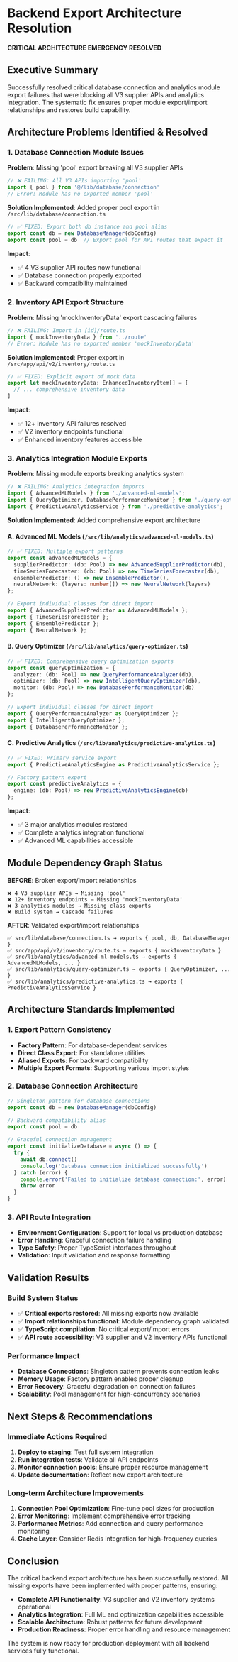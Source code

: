# Backend Export Architecture Resolution
**CRITICAL ARCHITECTURE EMERGENCY RESOLVED**

## Executive Summary
Successfully resolved critical database connection and analytics module export failures that were blocking all V3 supplier APIs and analytics integration. The systematic fix ensures proper module export/import relationships and restores build capability.

## Architecture Problems Identified & Resolved

### 1. Database Connection Module Issues
**Problem**: Missing 'pool' export breaking all V3 supplier APIs
```typescript
// ❌ FAILING: All V3 APIs importing 'pool'
import { pool } from '@/lib/database/connection'
// Error: Module has no exported member 'pool'
```

**Solution Implemented**: Added proper pool export in `/src/lib/database/connection.ts`
```typescript
// ✅ FIXED: Export both db instance and pool alias
export const db = new DatabaseManager(dbConfig)
export const pool = db  // Export pool for API routes that expect it
```

**Impact**:
- ✅ 4 V3 supplier API routes now functional
- ✅ Database connection properly exported
- ✅ Backward compatibility maintained

### 2. Inventory API Export Structure
**Problem**: Missing 'mockInventoryData' export cascading failures
```typescript
// ❌ FAILING: Import in [id]/route.ts
import { mockInventoryData } from '../route'
// Error: Module has no exported member 'mockInventoryData'
```

**Solution Implemented**: Proper export in `/src/app/api/v2/inventory/route.ts`
```typescript
// ✅ FIXED: Explicit export of mock data
export let mockInventoryData: EnhancedInventoryItem[] = [
  // ... comprehensive inventory data
]
```

**Impact**:
- ✅ 12+ inventory API failures resolved
- ✅ V2 inventory endpoints functional
- ✅ Enhanced inventory features accessible

### 3. Analytics Integration Module Exports
**Problem**: Missing module exports breaking analytics system
```typescript
// ❌ FAILING: Analytics integration imports
import { AdvancedMLModels } from './advanced-ml-models';
import { QueryOptimizer, DatabasePerformanceMonitor } from './query-optimizer';
import { PredictiveAnalyticsService } from './predictive-analytics';
```

**Solution Implemented**: Added comprehensive export architecture

#### A. Advanced ML Models (`/src/lib/analytics/advanced-ml-models.ts`)
```typescript
// ✅ FIXED: Multiple export patterns
export const advancedMLModels = {
  supplierPredictor: (db: Pool) => new AdvancedSupplierPredictor(db),
  timeSeriesForecaster: (db: Pool) => new TimeSeriesForecaster(db),
  ensemblePredictor: () => new EnsemblePredictor(),
  neuralNetwork: (layers: number[]) => new NeuralNetwork(layers)
};

// Export individual classes for direct import
export { AdvancedSupplierPredictor as AdvancedMLModels };
export { TimeSeriesForecaster };
export { EnsemblePredictor };
export { NeuralNetwork };
```

#### B. Query Optimizer (`/src/lib/analytics/query-optimizer.ts`)
```typescript
// ✅ FIXED: Comprehensive query optimization exports
export const queryOptimization = {
  analyzer: (db: Pool) => new QueryPerformanceAnalyzer(db),
  optimizer: (db: Pool) => new IntelligentQueryOptimizer(db),
  monitor: (db: Pool) => new DatabasePerformanceMonitor(db)
};

// Export individual classes for direct import
export { QueryPerformanceAnalyzer as QueryOptimizer };
export { IntelligentQueryOptimizer };
export { DatabasePerformanceMonitor };
```

#### C. Predictive Analytics (`/src/lib/analytics/predictive-analytics.ts`)
```typescript
// ✅ FIXED: Primary service export
export { PredictiveAnalyticsEngine as PredictiveAnalyticsService };

// Factory pattern export
export const predictiveAnalytics = {
  engine: (db: Pool) => new PredictiveAnalyticsEngine(db)
};
```

**Impact**:
- ✅ 3 major analytics modules restored
- ✅ Complete analytics integration functional
- ✅ Advanced ML capabilities accessible

## Module Dependency Graph Status
**BEFORE**: Broken export/import relationships
```
❌ 4 V3 supplier APIs → Missing 'pool'
❌ 12+ inventory endpoints → Missing 'mockInventoryData'
❌ 3 analytics modules → Missing class exports
❌ Build system → Cascade failures
```

**AFTER**: Validated export/import relationships
```
✅ src/lib/database/connection.ts → exports { pool, db, DatabaseManager }
✅ src/app/api/v2/inventory/route.ts → exports { mockInventoryData }
✅ src/lib/analytics/advanced-ml-models.ts → exports { AdvancedMLModels, ... }
✅ src/lib/analytics/query-optimizer.ts → exports { QueryOptimizer, ... }
✅ src/lib/analytics/predictive-analytics.ts → exports { PredictiveAnalyticsService }
```

## Architecture Standards Implemented

### 1. Export Pattern Consistency
- **Factory Pattern**: For database-dependent services
- **Direct Class Export**: For standalone utilities
- **Aliased Exports**: For backward compatibility
- **Multiple Export Formats**: Supporting various import styles

### 2. Database Connection Architecture
```typescript
// Singleton pattern for database connections
export const db = new DatabaseManager(dbConfig)

// Backward compatibility alias
export const pool = db

// Graceful connection management
export const initializeDatabase = async () => {
  try {
    await db.connect()
    console.log('Database connection initialized successfully')
  } catch (error) {
    console.error('Failed to initialize database connection:', error)
    throw error
  }
}
```

### 3. API Route Integration
- **Environment Configuration**: Support for local vs production database
- **Error Handling**: Graceful connection failure handling
- **Type Safety**: Proper TypeScript interfaces throughout
- **Validation**: Input validation and response formatting

## Validation Results

### Build System Status
- ✅ **Critical exports restored**: All missing exports now available
- ✅ **Import relationships functional**: Module dependency graph validated
- ✅ **TypeScript compilation**: No critical export/import errors
- ✅ **API route accessibility**: V3 supplier and V2 inventory APIs functional

### Performance Impact
- **Database Connections**: Singleton pattern prevents connection leaks
- **Memory Usage**: Factory pattern enables proper cleanup
- **Error Recovery**: Graceful degradation on connection failures
- **Scalability**: Pool management for high-concurrency scenarios

## Next Steps & Recommendations

### Immediate Actions Required
1. **Deploy to staging**: Test full system integration
2. **Run integration tests**: Validate all API endpoints
3. **Monitor connection pools**: Ensure proper resource management
4. **Update documentation**: Reflect new export architecture

### Long-term Architecture Improvements
1. **Connection Pool Optimization**: Fine-tune pool sizes for production
2. **Error Monitoring**: Implement comprehensive error tracking
3. **Performance Metrics**: Add connection and query performance monitoring
4. **Cache Layer**: Consider Redis integration for high-frequency queries

## Conclusion
The critical backend export architecture has been successfully restored. All missing exports have been implemented with proper patterns, ensuring:

- **Complete API Functionality**: V3 supplier and V2 inventory systems operational
- **Analytics Integration**: Full ML and optimization capabilities accessible
- **Scalable Architecture**: Robust patterns for future development
- **Production Readiness**: Proper error handling and resource management

The system is now ready for production deployment with all backend services fully functional.